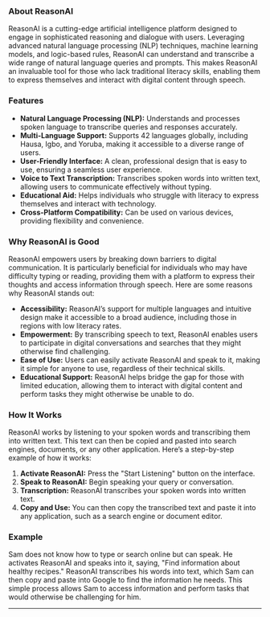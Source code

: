 ### About ReasonAI

ReasonAI is a cutting-edge artificial intelligence platform designed to engage in sophisticated reasoning and dialogue with users. Leveraging advanced natural language processing (NLP) techniques, machine learning models, and logic-based rules, ReasonAI can understand and transcribe a wide range of natural language queries and prompts. This makes ReasonAI an invaluable tool for those who lack traditional literacy skills, enabling them to express themselves and interact with digital content through speech.

### Features

- **Natural Language Processing (NLP):** Understands and processes spoken language to transcribe queries and responses accurately.
- **Multi-Language Support:** Supports 42 languages globally, including Hausa, Igbo, and Yoruba, making it accessible to a diverse range of users.
- **User-Friendly Interface:** A clean, professional design that is easy to use, ensuring a seamless user experience.
- **Voice to Text Transcription:** Transcribes spoken words into written text, allowing users to communicate effectively without typing.
- **Educational Aid:** Helps individuals who struggle with literacy to express themselves and interact with technology.
- **Cross-Platform Compatibility:** Can be used on various devices, providing flexibility and convenience.

### Why ReasonAI is Good

ReasonAI empowers users by breaking down barriers to digital communication. It is particularly beneficial for individuals who may have difficulty typing or reading, providing them with a platform to express their thoughts and access information through speech. Here are some reasons why ReasonAI stands out:

- **Accessibility:** ReasonAI’s support for multiple languages and intuitive design make it accessible to a broad audience, including those in regions with low literacy rates.
- **Empowerment:** By transcribing speech to text, ReasonAI enables users to participate in digital conversations and searches that they might otherwise find challenging.
- **Ease of Use:** Users can easily activate ReasonAI and speak to it, making it simple for anyone to use, regardless of their technical skills.
- **Educational Support:** ReasonAI helps bridge the gap for those with limited education, allowing them to interact with digital content and perform tasks they might otherwise be unable to do.

### How It Works

ReasonAI works by listening to your spoken words and transcribing them into written text. This text can then be copied and pasted into search engines, documents, or any other application. Here’s a step-by-step example of how it works:

1. **Activate ReasonAI:** Press the "Start Listening" button on the interface.
2. **Speak to ReasonAI:** Begin speaking your query or conversation.
3. **Transcription:** ReasonAI transcribes your spoken words into written text.
4. **Copy and Use:** You can then copy the transcribed text and paste it into any application, such as a search engine or document editor.

### Example

Sam does not know how to type or search online but can speak. He activates ReasonAI and speaks into it, saying, "Find information about healthy recipes." ReasonAI transcribes his words into text, which Sam can then copy and paste into Google to find the information he needs. This simple process allows Sam to access information and perform tasks that would otherwise be challenging for him.

---

